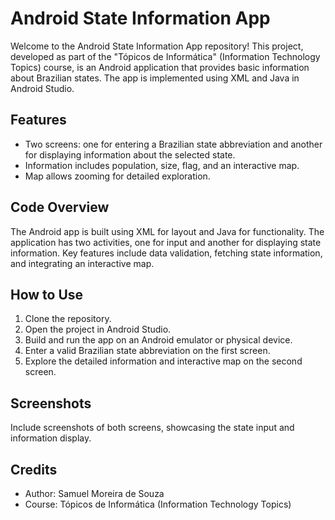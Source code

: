 # Android State Information App

Welcome to the Android State Information App repository! This project, developed as part of the "Tópicos de Informática" (Information Technology Topics) course, is an Android application that provides basic information about Brazilian states. The app is implemented using XML and Java in Android Studio.

## Features
- Two screens: one for entering a Brazilian state abbreviation and another for displaying information about the selected state.
- Information includes population, size, flag, and an interactive map.
- Map allows zooming for detailed exploration.

## Code Overview
The Android app is built using XML for layout and Java for functionality. The application has two activities, one for input and another for displaying state information. Key features include data validation, fetching state information, and integrating an interactive map.

## How to Use
1. Clone the repository.
2. Open the project in Android Studio.
3. Build and run the app on an Android emulator or physical device.
4. Enter a valid Brazilian state abbreviation on the first screen.
5. Explore the detailed information and interactive map on the second screen.

## Screenshots
Include screenshots of both screens, showcasing the state input and information display.

## Credits
- Author: Samuel Moreira de Souza
- Course: Tópicos de Informática (Information Technology Topics)
